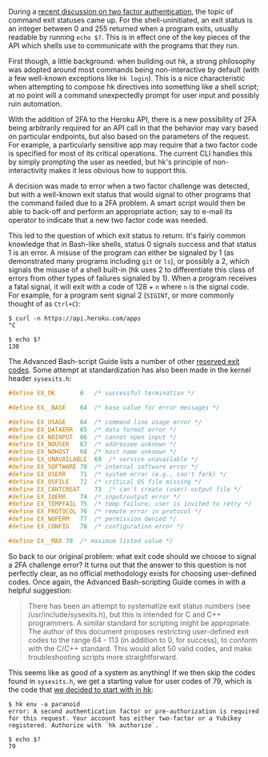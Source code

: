 During a [recent discussion on two factor authentication](https://github.com/heroku/hk/issues/171), the topic of command exit statuses came up. For the shell-uninitiated, an exit status is an integer between 0 and 255 returned when a program exits, usually readable by running `echo $?`. This is in effect one of the key pieces of the API which shells use to communicate with the programs that they run.

First though, a little background: when building out hk, a strong philosophy was adopted around most commands being non-interactive by default (with a few well-known exceptions like `hk login`). This is a nice characteristic when attempting to compose hk directives into something like a shell script; at no point will a command unexpectedly prompt for user input and possibly ruin automation.

With the addition of 2FA to the Heroku API, there is a new possibility of 2FA being arbitrarily required for an API call in that the behavior may vary based on particular endpoints, but also based on the parameters of the request. For example, a particularly sensitive app may require that a two factor code is specified for most of its critical operations. The current CLI handles this by simply prompting the user as needed, but hk's principle of non-interactivity makes it less obvious how to support this.

A decision was made to error when a two factor challenge was detected, but with a well-known exit status that would signal to other programs that the command failed due to a 2FA problem. A smart script would then be able to back-off and perform an appropriate action; say to e-mail its operator to indicate that a new two factor code was needed.

This led to the question of which exit status to return. It's fairly common knowledge that in Bash-like shells, status 0 signals success and that status 1 is an error. A misuse of the program can either be signaled by 1 (as demonstrated many programs including `git` or `ls`), or possibly a 2, which signals the misuse of a shell built-in (hk uses 2 to differentiate this class of errors from other types of failures signaled by 1). When a program receives a fatal signal, it will exit with a code of 128 + `n` where `n` is the signal code. For example, for a program sent signal 2 (`SIGINT`, or more commonly thought of as `Ctrl+C`):

```
$ curl -n https://api.heroku.com/apps
^C

$ echo $?
130
```

The Advanced Bash-script Guide lists a number of other [reserved exit codes](http://tldp.org/LDP/abs/html/exitcodes.html). Some attempt at standardization has also been made in the kernel header `sysexits.h`:

``` c
#define EX_OK		0	/* successful termination */

#define EX__BASE	64	/* base value for error messages */

#define EX_USAGE	64	/* command line usage error */
#define EX_DATAERR	65	/* data format error */
#define EX_NOINPUT	66	/* cannot open input */
#define EX_NOUSER	67	/* addressee unknown */
#define EX_NOHOST	68	/* host name unknown */
#define EX_UNAVAILABLE	69	/* service unavailable */
#define EX_SOFTWARE	70	/* internal software error */
#define EX_OSERR	71	/* system error (e.g., can't fork) */
#define EX_OSFILE	72	/* critical OS file missing */
#define EX_CANTCREAT	73	/* can't create (user) output file */
#define EX_IOERR	74	/* input/output error */
#define EX_TEMPFAIL	75	/* temp failure; user is invited to retry */
#define EX_PROTOCOL	76	/* remote error in protocol */
#define EX_NOPERM	77	/* permission denied */
#define EX_CONFIG	78	/* configuration error */

#define EX__MAX	78	/* maximum listed value */
```

So back to our original problem: what exit code should we choose to signal a 2FA challenge error? It turns out that the answer to this question is not perfectly clear, as no official methodology exists for choosing user-defined codes. Once again, the Advanced Bash-scripting Guide comes in with a helpful suggestion:

> There has been an attempt to systematize exit status numbers (see /usr/include/sysexits.h), but this is intended for C and C++ programmers. A similar standard for scripting might be appropriate. The author of this document proposes restricting user-defined exit codes to the range 64 - 113 (in addition to 0, for success), to conform with the C/C++ standard. This would allot 50 valid codes, and make troubleshooting scripts more straightforward.

This seems like as good of a system as anything! If we then skip the codes found in `sysexits.h`, we get a starting value for user codes of 79, which is the code that [we decided to start with in hk](https://github.com/heroku/hk/pull/173):

```
$ hk env -a paranoid
error: A second authentication factor or pre-authorization is required
for this request. Your account has either two-factor or a Yubikey
registered. Authorize with `hk authorize`.

$ echo $?
79
```
